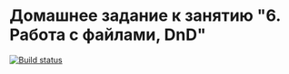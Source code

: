 # Домашнее задание к занятию "6. Работа с файлами, DnD"

[![Build status](https://ci.appveyor.com/api/projects/status/5jcy7k7wc9nqwj28/branch/main?svg=true)](https://ci.appveyor.com/project/saff84/ahj-homeworks-hw6-trello/branch/main)
